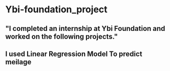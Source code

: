 # Ybi-foundation_project
## "I completed an internship at Ybi Foundation and worked on the following projects."
## I used Linear Regression Model To predict meilage
